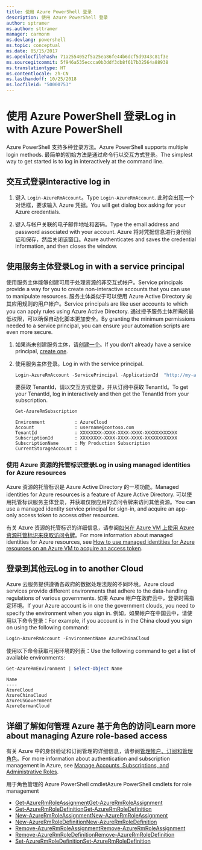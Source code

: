 ```yaml
---
title: 使用 Azure PowerShell 登录
description: 使用 Azure PowerShell 登录
author: sptramer
ms.author: sttramer
manager: carmonm
ms.devlang: powershell
ms.topic: conceptual
ms.date: 05/15/2017
ms.openlocfilehash: 71a2554052f5a25ea86fe44b6dcf5d9343c81f3e
ms.sourcegitcommit: 5f946a535eccca0b3ddf3db8f617b32564a88938
ms.translationtype: HT
ms.contentlocale: zh-CN
ms.lasthandoff: 10/25/2018
ms.locfileid: "50000753"
---
```

# <a name="log-in-with-azure-powershell"></a><span data-ttu-id="2029f-103">使用 Azure PowerShell 登录</span><span class="sxs-lookup"><span data-stu-id="2029f-103">Log in with Azure PowerShell</span></span>

<span data-ttu-id="2029f-104">Azure PowerShell 支持多种登录方法。</span><span class="sxs-lookup"><span data-stu-id="2029f-104">Azure PowerShell supports multiple login methods.</span></span> <span data-ttu-id="2029f-105">最简单的初始方法是通过命令行以交互方式登录。</span><span class="sxs-lookup"><span data-stu-id="2029f-105">The simplest way to get started is to log in interactively at the command line.</span></span>

## <a name="interactive-log-in"></a><span data-ttu-id="2029f-106">交互式登录</span><span class="sxs-lookup"><span data-stu-id="2029f-106">Interactive log in</span></span>

1. <span data-ttu-id="2029f-107">键入 `Login-AzureRmAccount`。</span><span class="sxs-lookup"><span data-stu-id="2029f-107">Type `Login-AzureRmAccount`.</span></span> <span data-ttu-id="2029f-108">此时会出现一个对话框，要求输入 Azure 凭据。</span><span class="sxs-lookup"><span data-stu-id="2029f-108">You will get dialog box asking for your Azure credentials.</span></span>

2. <span data-ttu-id="2029f-109">键入与帐户关联的电子邮件地址和密码。</span><span class="sxs-lookup"><span data-stu-id="2029f-109">Type the email address and password associated with your account.</span></span> <span data-ttu-id="2029f-110">Azure 将对凭据信息进行身份验证和保存，然后关闭该窗口。</span><span class="sxs-lookup"><span data-stu-id="2029f-110">Azure authenticates and saves the credential information, and then closes the window.</span></span>

## <a name="log-in-with-a-service-principal"></a><span data-ttu-id="2029f-111">使用服务主体登录</span><span class="sxs-lookup"><span data-stu-id="2029f-111">Log in with a service principal</span></span>

<span data-ttu-id="2029f-112">使用服务主体能够创建可用于处理资源的非交互式帐户。</span><span class="sxs-lookup"><span data-stu-id="2029f-112">Service principals provide a way for you to create non-interactive accounts that you can use to manipulate resources.</span></span> <span data-ttu-id="2029f-113">服务主体类似于可以使用 Azure Active Directory 向其应用规则的用户帐户。</span><span class="sxs-lookup"><span data-stu-id="2029f-113">Service principals are like user accounts to which you can apply rules using Azure Active Directory.</span></span> <span data-ttu-id="2029f-114">通过授予服务主体所需的最低权限，可以确保自动化脚本更加安全。</span><span class="sxs-lookup"><span data-stu-id="2029f-114">By granting the minimum permissions needed to a service principal, you can ensure your automation scripts are even more secure.</span></span>

1. <span data-ttu-id="2029f-115">如果尚未创建服务主体，请[创建一个](create-azure-service-principal-azureps.md)。</span><span class="sxs-lookup"><span data-stu-id="2029f-115">If you don't already have a service principal, [create one](create-azure-service-principal-azureps.md).</span></span>

2. <span data-ttu-id="2029f-116">使用服务主体登录。</span><span class="sxs-lookup"><span data-stu-id="2029f-116">Log in with the service principal.</span></span>

    ```powershell
    Login-AzureRmAccount -ServicePrincipal -ApplicationId  "http://my-app" -Credential $pscredential -TenantId $tenantid
    ```

    <span data-ttu-id="2029f-117">要获取 TenantId，请以交互方式登录，并从订阅中获取 TenantId。</span><span class="sxs-lookup"><span data-stu-id="2029f-117">To get your TenantId, log in interactively and then get the TenantId from your subscription.</span></span>

    ```powershell
    Get-AzureRmSubscription
    ```

    ```output
    Environment           : AzureCloud
    Account               : username@contoso.com
    TenantId              : XXXXXXXX-XXXX-XXXX-XXXX-XXXXXXXXXXXX
    SubscriptionId        : XXXXXXXX-XXXX-XXXX-XXXX-XXXXXXXXXXXX
    SubscriptionName      : My Production Subscription
    CurrentStorageAccount :
    ```

### <a name="log-in-using-managed-identities-for-azure-resources"></a><span data-ttu-id="2029f-118">使用 Azure 资源的托管标识登录</span><span class="sxs-lookup"><span data-stu-id="2029f-118">Log in using managed identities for Azure resources</span></span>

<span data-ttu-id="2029f-119">Azure 资源的托管标识是 Azure Active Directory 的一项功能。</span><span class="sxs-lookup"><span data-stu-id="2029f-119">Managed identities for Azure resources is a feature of Azure Active Directory.</span></span> <span data-ttu-id="2029f-120">可以使用托管标识服务主体登录，并获取仅限应用的访问令牌来访问其他资源。</span><span class="sxs-lookup"><span data-stu-id="2029f-120">You can use a managed identity service principal for sign-in, and acquire an app-only access token to access other resources.</span></span>

<span data-ttu-id="2029f-121">有关 Azure 资源的托管标识的详细信息，请参阅[如何在 Azure VM 上使用 Azure 资源托管标识来获取访问令牌](/azure/active-directory/managed-identities-azure-resources/how-to-use-vm-token)。</span><span class="sxs-lookup"><span data-stu-id="2029f-121">For more information about managed identities for Azure resources, see [How to use managed identities for Azure resources on an Azure VM to acquire an access token](/azure/active-directory/managed-identities-azure-resources/how-to-use-vm-token).</span></span>

## <a name="log-in-to-another-cloud"></a><span data-ttu-id="2029f-122">登录到其他云</span><span class="sxs-lookup"><span data-stu-id="2029f-122">Log in to another Cloud</span></span>

<span data-ttu-id="2029f-123">Azure 云服务提供遵循各政府的数据处理法规的不同环境。</span><span class="sxs-lookup"><span data-stu-id="2029f-123">Azure cloud services provide different environments that adhere to the data-handling regulations of various governments.</span></span> <span data-ttu-id="2029f-124">如果 Azure 帐户在政府云中，登录时需指定环境。</span><span class="sxs-lookup"><span data-stu-id="2029f-124">If your Azure account is in one the government clouds, you need to specify the environment when you sign in.</span></span> <span data-ttu-id="2029f-125">例如，如果帐户在中国云中，请使用以下命令登录：</span><span class="sxs-lookup"><span data-stu-id="2029f-125">For example, if you account is in the China cloud you sign on using the following command:</span></span>

```powershell
Login-AzureRmAccount -EnvironmentName AzureChinaCloud
```

<span data-ttu-id="2029f-126">使用以下命令获取可用环境的列表：</span><span class="sxs-lookup"><span data-stu-id="2029f-126">Use the following command to get a list of available environments:</span></span>

```powershell
Get-AzureRmEnvironment | Select-Object Name
```

```output
Name
----
AzureCloud
AzureChinaCloud
AzureUSGovernment
AzureGermanCloud
```

## <a name="learn-more-about-managing-azure-role-based-access"></a><span data-ttu-id="2029f-127">详细了解如何管理 Azure 基于角色的访问</span><span class="sxs-lookup"><span data-stu-id="2029f-127">Learn more about managing Azure role-based access</span></span>

<span data-ttu-id="2029f-128">有关 Azure 中的身份验证和订阅管理的详细信息，请参阅[管理帐户、订阅和管理角色](/azure/active-directory/role-based-access-control-configure)。</span><span class="sxs-lookup"><span data-stu-id="2029f-128">For more information about authentication and subscription management in Azure, see [Manage Accounts, Subscriptions, and Administrative Roles](/azure/active-directory/role-based-access-control-configure).</span></span>

<span data-ttu-id="2029f-129">用于角色管理的 Azure PowerShell cmdlet</span><span class="sxs-lookup"><span data-stu-id="2029f-129">Azure PowerShell cmdlets for role management</span></span>

* [<span data-ttu-id="2029f-130">Get-AzureRmRoleAssignment</span><span class="sxs-lookup"><span data-stu-id="2029f-130">Get-AzureRmRoleAssignment</span></span>](/powershell/module/AzureRM.Resources/Get-AzureRmRoleAssignment)
* [<span data-ttu-id="2029f-131">Get-AzureRmRoleDefinition</span><span class="sxs-lookup"><span data-stu-id="2029f-131">Get-AzureRmRoleDefinition</span></span>](/powershell/module/AzureRM.Resources/Get-AzureRmRoleDefinition)
* [<span data-ttu-id="2029f-132">New-AzureRmRoleAssignment</span><span class="sxs-lookup"><span data-stu-id="2029f-132">New-AzureRmRoleAssignment</span></span>](/powershell/module/AzureRM.Resources/New-AzureRmRoleAssignment)
* [<span data-ttu-id="2029f-133">New-AzureRmRoleDefinition</span><span class="sxs-lookup"><span data-stu-id="2029f-133">New-AzureRmRoleDefinition</span></span>](/powershell/module/AzureRM.Resources/New-AzureRmRoleDefinition)
* [<span data-ttu-id="2029f-134">Remove-AzureRmRoleAssignment</span><span class="sxs-lookup"><span data-stu-id="2029f-134">Remove-AzureRmRoleAssignment</span></span>](/powershell/module/AzureRM.Resources/Remove-AzureRmRoleAssignment)
* [<span data-ttu-id="2029f-135">Remove-AzureRmRoleDefinition</span><span class="sxs-lookup"><span data-stu-id="2029f-135">Remove-AzureRmRoleDefinition</span></span>](/powershell/module/AzureRM.Resources/Remove-AzureRmRoleDefinition)
* [<span data-ttu-id="2029f-136">Set-AzureRmRoleDefinition</span><span class="sxs-lookup"><span data-stu-id="2029f-136">Set-AzureRmRoleDefinition</span></span>](/powershell/moduel/AzureRM.Resources/Set-AzureRmRoleDefinition)
